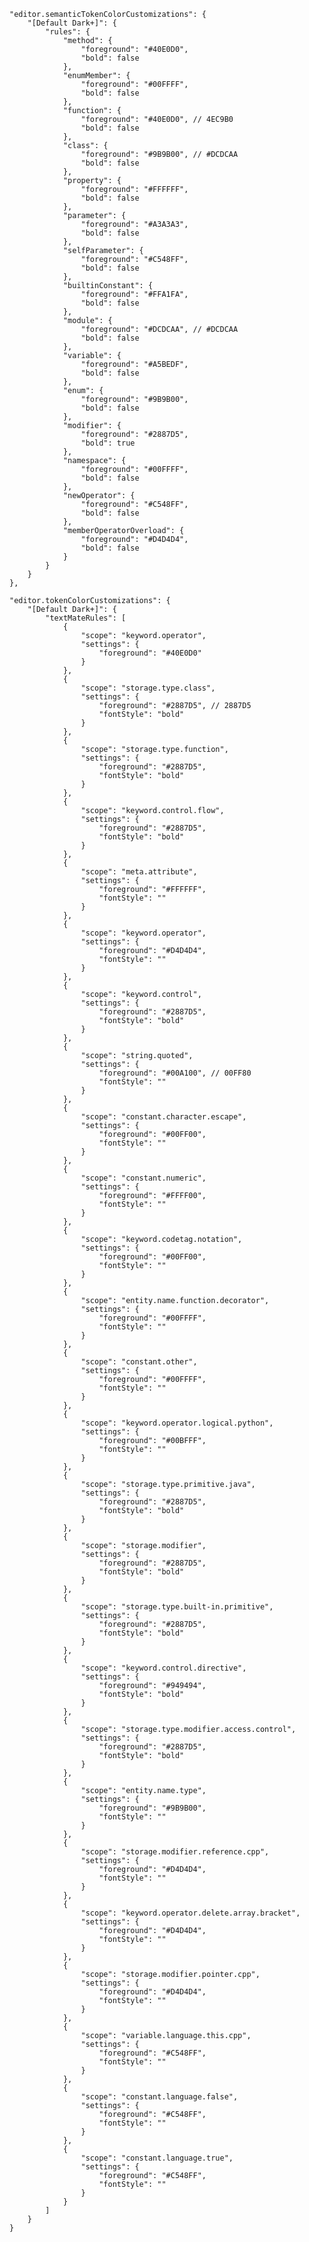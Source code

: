     "editor.semanticTokenColorCustomizations": { 
        "[Default Dark+]": { 
            "rules": { 
                "method": { 
                    "foreground": "#40E0D0", 
                    "bold": false 
                }, 
                "enumMember": {
                    "foreground": "#00FFFF", 
                    "bold": false 
                }, 
                "function": { 
                    "foreground": "#40E0D0", // 4EC9B0 
                    "bold": false 
                }, 
                "class": { 
                    "foreground": "#9B9B00", // #DCDCAA 
                    "bold": false 
                }, 
                "property": { 
                    "foreground": "#FFFFFF", 
                    "bold": false 
                }, 
                "parameter": { 
                    "foreground": "#A3A3A3", 
                    "bold": false 
                }, 
                "selfParameter": { 
                    "foreground": "#C548FF", 
                    "bold": false 
                }, 
                "builtinConstant": { 
                    "foreground": "#FFA1FA", 
                    "bold": false 
                }, 
                "module": { 
                    "foreground": "#DCDCAA", // #DCDCAA 
                    "bold": false 
                }, 
                "variable": { 
                    "foreground": "#A5BEDF", 
                    "bold": false 
                }, 
                "enum": { 
                    "foreground": "#9B9B00", 
                    "bold": false 
                }, 
                "modifier": { 
                    "foreground": "#2887D5", 
                    "bold": true 
                }, 
                "namespace": { 
                    "foreground": "#00FFFF", 
                    "bold": false 
                }, 
                "newOperator": { 
                    "foreground": "#C548FF", 
                    "bold": false 
                }, 
                "memberOperatorOverload": { 
                    "foreground": "#D4D4D4", 
                    "bold": false 
                } 
            } 
        } 
    },

    "editor.tokenColorCustomizations": {
        "[Default Dark+]": {
            "textMateRules": [
                {
                    "scope": "keyword.operator",
                    "settings": {
                        "foreground": "#40E0D0" 
                    }
                },
                {
                    "scope": "storage.type.class",
                    "settings": {
                        "foreground": "#2887D5", // 2887D5
                        "fontStyle": "bold"
                    }
                },
                {
                    "scope": "storage.type.function",
                    "settings": {
                        "foreground": "#2887D5",
                        "fontStyle": "bold"
                    }
                },
                {
                    "scope": "keyword.control.flow",
                    "settings": {
                        "foreground": "#2887D5",
                        "fontStyle": "bold"
                    }
                },
                {
                    "scope": "meta.attribute",
                    "settings": {
                        "foreground": "#FFFFFF",
                        "fontStyle": ""
                    }
                },
                {
                    "scope": "keyword.operator",
                    "settings": {
                        "foreground": "#D4D4D4",
                        "fontStyle": ""
                    }
                },
                {
                    "scope": "keyword.control",
                    "settings": {
                        "foreground": "#2887D5",
                        "fontStyle": "bold"
                    }
                },
                {
                    "scope": "string.quoted",
                    "settings": {
                        "foreground": "#00A100", // 00FF80
                        "fontStyle": ""
                    }
                },
                {
                    "scope": "constant.character.escape",
                    "settings": {
                        "foreground": "#00FF00",
                        "fontStyle": ""
                    }
                },
                {
                    "scope": "constant.numeric",
                    "settings": {
                        "foreground": "#FFFF00",
                        "fontStyle": ""
                    }
                },
                {
                    "scope": "keyword.codetag.notation",
                    "settings": {
                        "foreground": "#00FF00",
                        "fontStyle": ""
                    }
                },
                {
                    "scope": "entity.name.function.decorator",
                    "settings": {
                        "foreground": "#00FFFF",
                        "fontStyle": ""
                    }
                },
                {
                    "scope": "constant.other",
                    "settings": {
                        "foreground": "#00FFFF",
                        "fontStyle": ""
                    }
                },
                {
                    "scope": "keyword.operator.logical.python",
                    "settings": {
                        "foreground": "#00BFFF",
                        "fontStyle": ""
                    }
                },
                {
                    "scope": "storage.type.primitive.java",
                    "settings": {
                        "foreground": "#2887D5",
                        "fontStyle": "bold"
                    }
                },
                {
                    "scope": "storage.modifier",
                    "settings": {
                        "foreground": "#2887D5",
                        "fontStyle": "bold"
                    }
                },
                {
                    "scope": "storage.type.built-in.primitive",
                    "settings": {
                        "foreground": "#2887D5",
                        "fontStyle": "bold"
                    }
                },
                {
                    "scope": "keyword.control.directive",
                    "settings": {
                        "foreground": "#949494",
                        "fontStyle": "bold"
                    }
                },
                {
                    "scope": "storage.type.modifier.access.control",
                    "settings": {
                        "foreground": "#2887D5",
                        "fontStyle": "bold"
                    }
                },
                {
                    "scope": "entity.name.type",
                    "settings": {
                        "foreground": "#9B9B00",
                        "fontStyle": ""
                    }
                },
                {
                    "scope": "storage.modifier.reference.cpp",
                    "settings": {
                        "foreground": "#D4D4D4",
                        "fontStyle": ""
                    }
                },
                {
                    "scope": "keyword.operator.delete.array.bracket",
                    "settings": {
                        "foreground": "#D4D4D4",
                        "fontStyle": ""
                    }
                },
                {
                    "scope": "storage.modifier.pointer.cpp",
                    "settings": {
                        "foreground": "#D4D4D4",
                        "fontStyle": ""
                    }
                },
                {
                    "scope": "variable.language.this.cpp",
                    "settings": {
                        "foreground": "#C548FF",
                        "fontStyle": ""
                    }
                },
                {
                    "scope": "constant.language.false",
                    "settings": {
                        "foreground": "#C548FF",
                        "fontStyle": ""
                    }
                },
                {
                    "scope": "constant.language.true",
                    "settings": {
                        "foreground": "#C548FF",
                        "fontStyle": ""
                    }
                }
            ]
        }
    }
    
